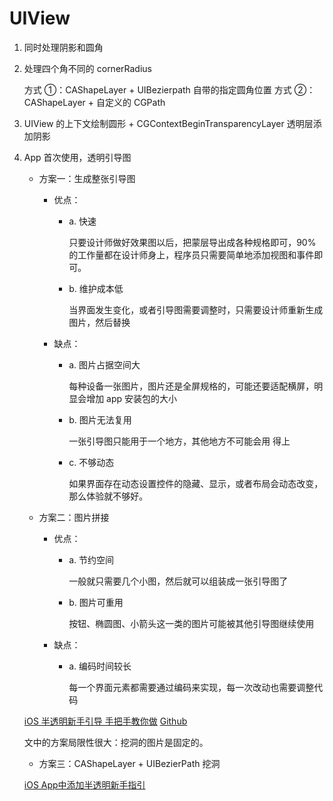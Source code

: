 # UIView

1. 同时处理阴影和圆角

2. 处理四个角不同的 cornerRadius
	
	方式 ①：CAShapeLayer + UIBezierpath 自带的指定圆角位置
	方式 ②：CAShapeLayer + 自定义的 CGPath

3. UIView 的上下文绘制圆形 + CGContextBeginTransparencyLayer 透明层添加阴影

4. App 首次使用，透明引导图

	* 方案一：生成整张引导图
		* 优点：
			* a. 快速

				只要设计师做好效果图以后，把蒙层导出成各种规格即可，90% 的工作量都在设计师身上，程序员只需要简单地添加视图和事件即可。
			* b. 维护成本低

				当界面发生变化，或者引导图需要调整时，只需要设计师重新生成图片，然后替换
		* 缺点：

			* a. 图片占据空间大

				每种设备一张图片，图片还是全屏规格的，可能还要适配横屏，明显会增加 app 安装包的大小
			* b. 图片无法复用

				一张引导图只能用于一个地方，其他地方不可能会用
				得上
			* c. 不够动态
			
				如果界面存在动态设置控件的隐藏、显示，或者布局会动态改变，那么体验就不够好。
	* 方案二：图片拼接
		* 优点：
			* a. 节约空间

				一般就只需要几个小图，然后就可以组装成一张引导图了

			* b. 图片可重用

				按钮、椭圆图、小箭头这一类的图片可能被其他引导图继续使用

		* 缺点：
			* a. 编码时间较长

				每一个界面元素都需要通过编码来实现，每一次改动也需要调整代码
	
	[iOS 半透明新手引导 手把手教你做](https://www.jianshu.com/p/b83aefdc9519)
	[Github](https://github.com/sunljz/demo/tree/master/GuideDemo)
	
	文中的方案局限性很大：挖洞的图片是固定的。
	
	* 方案三：CAShapeLayer + UIBezierPath 挖洞
	
	[iOS App中添加半透明新手指引](https://www.jianshu.com/p/00d4fe5a3c1a)
